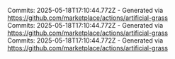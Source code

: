Commits: 2025-05-18T17:10:44.772Z - Generated via https://github.com/marketplace/actions/artificial-grass
<br>
Commits: 2025-05-18T17:10:44.772Z - Generated via https://github.com/marketplace/actions/artificial-grass
<br>
Commits: 2025-05-18T17:10:44.772Z - Generated via https://github.com/marketplace/actions/artificial-grass
<br>
